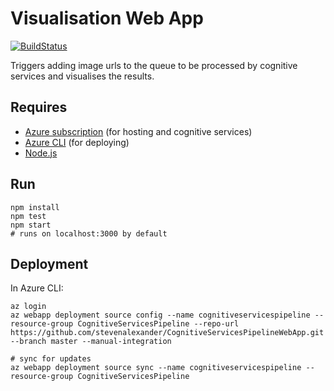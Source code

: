 ﻿# Visualisation Web App

[![BuildStatus](https://travis-ci.org/stevenalexander/CognitiveServicesPipelineWebApp.svg?branch=master)](https://travis-ci.org/stevenalexander/CognitiveServicesPipelineWebApp?branch=master)

Triggers adding image urls to the queue to be processed by cognitive services and visualises the results.

## Requires

* [Azure subscription](https://azure.microsoft.com/en-us/) (for hosting and cognitive services)
* [Azure CLI](https://docs.microsoft.com/en-us/cli/azure/install-azure-cli?view=azure-cli-latest) (for deploying)
* [Node.js](https://nodejs.org/en/)

## Run

```
npm install
npm test
npm start
# runs on localhost:3000 by default
```

## Deployment

In Azure CLI:

```
az login
az webapp deployment source config --name cognitiveservicespipeline --resource-group CognitiveServicesPipeline --repo-url https://github.com/stevenalexander/CognitiveServicesPipelineWebApp.git --branch master --manual-integration

# sync for updates
az webapp deployment source sync --name cognitiveservicespipeline --resource-group CognitiveServicesPipeline
```